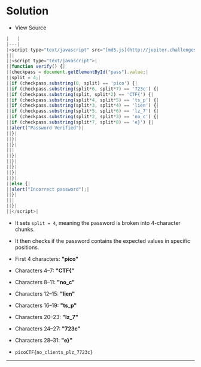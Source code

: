 # Solution

- View Source

```js
|   |
|---|
|<script type="text/javascript" src="[md5.js](http://jupiter.challenges.picoctf.org:29835/md5.js)"></script>|
|||
||<script type="text/javascript">|
||function verify() {|
||checkpass = document.getElementById("pass").value;|
||split = 4;|
||if (checkpass.substring(0, split) == 'pico') {|
||if (checkpass.substring(split*6, split*7) == '723c') {|
||if (checkpass.substring(split, split*2) == 'CTF{') {|
||if (checkpass.substring(split*4, split*5) == 'ts_p') {|
||if (checkpass.substring(split*3, split*4) == 'lien') {|
||if (checkpass.substring(split*5, split*6) == 'lz_7') {|
||if (checkpass.substring(split*2, split*3) == 'no_c') {|
||if (checkpass.substring(split*7, split*8) == 'e}') {|
||alert("Password Verified")|
||}|
||}|
||}|
|||
||}|
||}|
||}|
||}|
||}|
||else {|
||alert("Incorrect password");|
||}|
|||
||}|
||</script>|
```

- It sets `split = 4`, meaning the password is broken into 4-character chunks.
- It then checks if the password contains the expected values in specific positions.
- First 4 characters: **"pico"**
- Characters 4–7: **"CTF{"**
- Characters 8–11: **"no_c"**
- Characters 12–15: **"lien"**
- Characters 16–19: **"ts_p"**
- Characters 20–23: **"lz_7"**
- Characters 24–27: **"723c"**
- Characters 28–31: **"e}"**

- `picoCTF{no_clients_plz_7723c}`

---